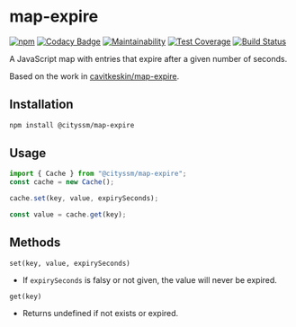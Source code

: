 # map-expire

[![npm](https://badgen.net/npm/v/@cityssm/map-expire)](https://www.npmjs.com/package/@cityssm/map-expire) [![Codacy Badge](https://api.codacy.com/project/badge/Grade/cf6937317a1544c08dcddbf7e5a1a944)](https://app.codacy.com/gh/cityssm/map-expire?utm_source=github.com&utm_medium=referral&utm_content=cityssm/map-expire&utm_campaign=Badge_Grade_Dashboard) [![Maintainability](https://api.codeclimate.com/v1/badges/cbc3e8116e8049ceb7b0/maintainability)](https://codeclimate.com/github/cityssm/map-expire/maintainability) [![Test Coverage](https://api.codeclimate.com/v1/badges/cbc3e8116e8049ceb7b0/test_coverage)](https://codeclimate.com/github/cityssm/map-expire/test_coverage) [![Build Status](https://travis-ci.com/cityssm/map-expire.svg?branch=master)](https://travis-ci.com/cityssm/map-expire)

A JavaScript map with entries that expire after a given number of seconds.

Based on the work in
[cavitkeskin/map-expire](https://github.com/cavitkeskin/map-expire).

## Installation

```bash
npm install @cityssm/map-expire
```

## Usage

```javascript
import { Cache } from "@cityssm/map-expire";
const cache = new Cache();

cache.set(key, value, expirySeconds);

const value = cache.get(key);
```

## Methods

`set(key, value, expirySeconds)`

-   If `expirySeconds` is falsy or not given, the value will never be expired.

`get(key)`

-   Returns undefined if not exists or expired.
